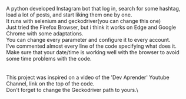 A python developed Instagram bot that log in, search for some hashtag, load a lot of posts, and start liking them one by one.\
It runs with selenium and geckodriver(you can change this one)\
Just tried the Firefox Browser, but i think it works on Edge and Google Chrome with some adaptations.\
You can change every parameter and configure it to every account.\
I've commented almost every line of the code specifying what does it.\
Make sure that your date/time is working well with the browser to avoid some time problems with the code.\
\
\
This project was inspired on a video of the 'Dev Aprender' Youtube Channel, link on the top of the code.\
Don't forget to change the Geckodriver path to yours.\
